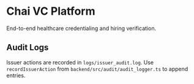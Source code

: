 # Chai VC Platform

End-to-end healthcare credentialing and hiring verification.

## Audit Logs

Issuer actions are recorded in `logs/issuer_audit.log`. Use `recordIssuerAction` from `backend/src/audit/audit_logger.ts` to append entries.
